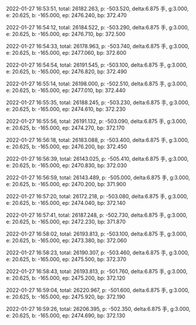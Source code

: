 2022-01-27 16:53:51, total: 26182.263, p: -503.520, delta:6.875 手, g:3.000, e: 20.625, b: -165.000, ep: 2476.240, bp: 372.470

2022-01-27 16:54:12, total: 26184.522, p: -503.290, delta:6.875 手, g:3.000, e: 20.625, b: -165.000, ep: 2476.710, bp: 372.500

2022-01-27 16:54:33, total: 26178.963, p: -503.740, delta:6.875 手, g:3.000, e: 20.625, b: -165.000, ep: 2477.060, bp: 372.600

2022-01-27 16:54:54, total: 26191.545, p: -503.100, delta:6.875 手, g:3.000, e: 20.625, b: -165.000, ep: 2476.820, bp: 372.490

2022-01-27 16:55:14, total: 26198.000, p: -502.510, delta:6.875 手, g:3.000, e: 20.625, b: -165.000, ep: 2477.010, bp: 372.440

2022-01-27 16:55:35, total: 26188.245, p: -503.230, delta:6.875 手, g:3.000, e: 20.625, b: -165.000, ep: 2474.610, bp: 372.230

2022-01-27 16:55:56, total: 26191.132, p: -503.090, delta:6.875 手, g:3.000, e: 20.625, b: -165.000, ep: 2474.270, bp: 372.170

2022-01-27 16:56:18, total: 26183.088, p: -503.400, delta:6.875 手, g:3.000, e: 20.625, b: -165.000, ep: 2476.200, bp: 372.450

2022-01-27 16:56:39, total: 26143.025, p: -505.410, delta:6.875 手, g:3.000, e: 20.625, b: -165.000, ep: 2470.830, bp: 372.030

2022-01-27 16:56:59, total: 26143.489, p: -505.000, delta:6.875 手, g:3.000, e: 20.625, b: -165.000, ep: 2470.200, bp: 371.900

2022-01-27 16:57:20, total: 26172.218, p: -503.080, delta:6.875 手, g:3.000, e: 20.625, b: -165.000, ep: 2474.040, bp: 372.140

2022-01-27 16:57:41, total: 26187.248, p: -502.730, delta:6.875 手, g:3.000, e: 20.625, b: -165.000, ep: 2472.230, bp: 371.870

2022-01-27 16:58:02, total: 26193.813, p: -503.100, delta:6.875 手, g:3.000, e: 20.625, b: -165.000, ep: 2473.380, bp: 372.060

2022-01-27 16:58:23, total: 26190.307, p: -503.460, delta:6.875 手, g:3.000, e: 20.625, b: -165.000, ep: 2475.500, bp: 372.370

2022-01-27 16:58:43, total: 26193.813, p: -501.760, delta:6.875 手, g:3.000, e: 20.625, b: -165.000, ep: 2475.200, bp: 372.120

2022-01-27 16:59:04, total: 26220.967, p: -501.600, delta:6.875 手, g:3.000, e: 20.625, b: -165.000, ep: 2475.920, bp: 372.190

2022-01-27 16:59:26, total: 26206.395, p: -502.350, delta:6.875 手, g:3.000, e: 20.625, b: -165.000, ep: 2474.690, bp: 372.130